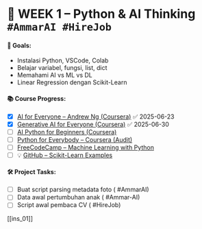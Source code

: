 # 📅 WEEK 1 – Python & AI Thinking `#AmmarAI #HireJob`
#### 🎯 Goals:
- Instalasi Python, VSCode, Colab
- Belajar variabel, fungsi, list, dict
- Memahami AI vs ML vs DL
- Linear Regression dengan Scikit-Learn

#### 📚 Course Progress:
- [x] [AI for Everyone – Andrew Ng (Coursera)](https://www.coursera.org/learn/ai-for-everyone) ✅ 2025-06-23
- [x] [Generative AI for Everyone (Coursera)](https://www.coursera.org/learn/generative-ai-for-everyone) ✅ 2025-06-30
- [ ] [AI Python for Beginners (Coursera)](https://www.coursera.org/learn/ai-python-for-beginners)
- [ ] [Python for Everybody – Coursera (Audit)](https://www.coursera.org/specializations/python)
- [ ] [FreeCodeCamp – Machine Learning with Python](https://www.freecodecamp.org/learn/machine-learning-with-python/)
- [ ] 💡 [GitHub – Scikit-Learn Examples](https://github.com/ageron/handson-ml)

#### 🛠️ Project Tasks:
- [ ] Buat script parsing metadata foto ( #AmmarAI)
- [ ] Data awal pertumbuhan anak ( #Ammar-AI)
- [ ] Script awal pembaca CV ( #HireJob)

[[ins_01]]

